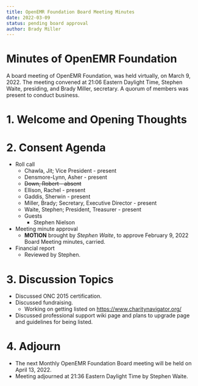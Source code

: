```yaml
---
title: OpenEMR Foundation Board Meeting Minutes
date: 2022-03-09
status: pending board approval
author: Brady Miller
---
```


# Minutes of OpenEMR Foundation

A board meeting of OpenEMR Foundation, was held virtually, on March 9, 2022. The meeting
convened at 21:06 Eastern Daylight Time, Stephen Waite, presiding, and Brady Miller, secretary.
A quorum of members was present to conduct business.

# 1. Welcome and Opening Thoughts

# 2. Consent Agenda
  - Roll call
    - Chawla, Jit; Vice President - present
    - Densmore-Lynn, Asher - present
    - ~~Down, Robert - absent~~
    - Ellison, Rachel - present
    - Gaddis, Sherwin - present
    - Miller, Brady; Secretary, Executive Director - present
    - Waite, Stephen; President, Treasurer - present
    - Guests
      - Stephen Nielson
  - Meeting minute approval
    - **MOTION** brought by _Stephen Waite_, to approve February 9, 2022 Board Meeting minutes, carried.
  - Financial report
    - Reviewed by Stephen.

# 3. Discussion Topics
  - Discussed ONC 2015 certification.
  - Discussed fundraising.
    - Working on getting listed on https://www.charitynavigator.org/
  - Discussed professional support wiki page and plans to upgrade page and guidelines for being listed.

# 4. Adjourn
  - The next Monthly OpenEMR Foundation Board meeting will be held on April 13, 2022.
  - Meeting adjourned at 21:36 Eastern Daylight Time by Stephen Waite.
